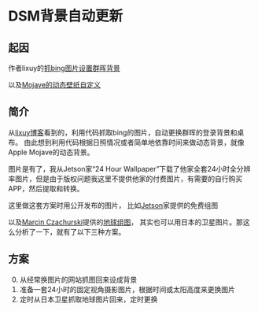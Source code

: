 # DSM背景自动更新
## 起因
作者lixuy的[抓bing图片设置群晖背景](https://github.com/lixuy/DSM_Login_BingWallpaper)

以及[Mojave的动态壁纸自定义](https://www.sysgeek.cn/macos-mojave-dynamic-wallpaper/)

## 简介
从[lixuy博客](https://03k.org/dsm-bing.html)看到的，利用代码抓取bing的图片，自动更换群晖的登录背景和桌布。
由此想到利用代码根据日照情况或者简单地依靠时间来做动态背景，就像Apple Mojave的动态背景。

图片是有了，我从Jetson家“24 Hour Wallpaper”下载了他家全套24小时全分辨率图片，但是由于版权问题我这里不提供他家的付费图片，有需要的自行购买APP，然后提取和转换。

这里做这套方案时用公开发布的图片， 比如[Jetson](https://www.jetsoncreative.com/mojave)家提供的免费组图

以及[Marcin Czachurski](https://itnext.io/@mczachurski?source=user_popover)提供的[地球组图](https://itnext.io/macos-mojave-dynamic-wallpapers-ii-f8b1e55c82f)，
其实也可以用日本的卫星图片。那这么分析了一下，就有了以下三种方案。

## 方案
0. 从经常换图片的网站抓图回来设成背景
0. 准备一套24小时的固定视角摄影图片，根据时间或太阳高度来更换图片
0. 定时从日本卫星抓取地球图片回来，定时更换



